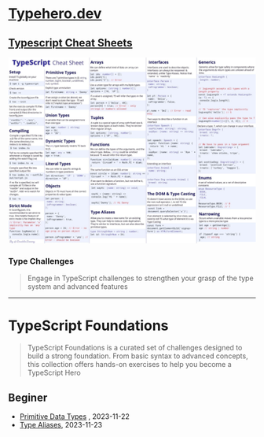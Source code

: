# [Typehero.dev](https://typehero.dev)

## [Typescript Cheat Sheets](https://github.com/xam1dullo/typehero/blob/main/Typescript%20Cheat%20Sheets/)

![TypeScript Cheetsheet](typescript-cheat-sheets/typescript.jpeg)

### Type Challenges

> Engage in TypeScript challenges to strengthen your grasp of the type system and advanced features

---

# TypeScript Foundations

> TypeScript Foundations is a curated set of challenges designed to build a strong foundation. From basic syntax to advanced concepts, this collection offers hands-on exercises to help you become a TypeScript Hero

## Beginer

- [Primitive Data Types](https://github.com/xam1dullo/typehero/blob/main/challenges/primitive-data-types/prompt.md) , 2023-11-22
- [Type Aliases](https://github.com/xam1dullo/typehero/blob/main/challenges/type-aliases/prompt.md), 2023-11-23
